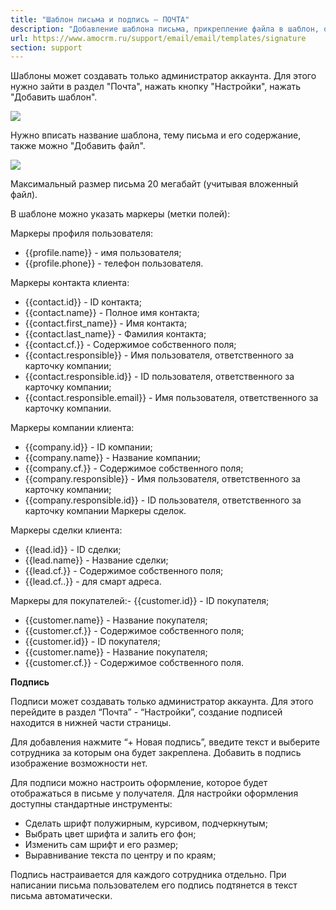```yaml
---
title: "Шаблон письма и подпись — ПОЧТА"
description: "Добавление шаблона письма, прикрепление файла в шаблон, ограничения шаблонов"
url: https://www.amocrm.ru/support/email/email/templates/signature
section: support
---
```


Шаблоны может создавать только администратор аккаунта. Для этого нужно зайти в раздел "Почта", нажать кнопку "Настройки", нажать "Добавить шаблон".

![](/uploads/2023/05/mail1.png)

Нужно вписать название шаблона, тему письма и его содержание, также можно "Добавить файл".

![](/uploads/2023/05/mail4.png)

Максимальный размер письма 20 мегабайт (учитывая вложенный файл).

В шаблоне можно указать маркеры (метки полей):

Маркеры профиля пользователя:

- {{profile.name}} - имя пользователя;
- {{profile.phone}} - телефон пользователя.
  

Маркеры контакта клиента:

- {{contact.id}} - ID контакта;
- {{contact.name}} - Полное имя контакта;
- {{contact.first\_name}} - Имя контакта;
- {{contact.last\_name}} - Фамилия контакта;
- {{contact.cf.}} - Содержимое собственного поля;
- {{contact.responsible}} - Имя пользователя, ответственного за карточку компании;
- {{contact.responsible.id}} - ID пользователя, ответственного за карточку компании;
- {{contact.responsible.email}} - Имя пользователя, ответственного за карточку компании.
  

Маркеры компании клиента:

- {{company.id}} - ID компании;
- {{company.name}} - Название компании;
- {{company.cf.}} - Содержимое собственного поля;
- {{company.responsible}} - Имя пользователя, ответственного за карточку компании;
- {{company.responsible.id}} - ID пользователя, ответственного за карточку компании Маркеры сделок.
  

Маркеры сделки клиента:

- {{lead.id}} - ID сделки;
- {{lead.name}} - Название сделки;
- {{lead.cf.}} - Содержимое собственного поля;
- {{lead.cf..}} - для смарт адреса.
  

Маркеры для покупателей:- {{customer.id}} - ID покупателя;
- {{customer.name}} - Название покупателя;
- {{customer.cf.}} - Содержимое собственного поля;
- {{customer.id}} - ID покупателя;
- {{customer.name}} - Название покупателя;
- {{customer.cf.}} - Содержимое собственного поля.
  

**Подпись**

Подписи может создавать только администратор аккаунта. Для этого перейдите в раздел “Почта” - “Настройки”, создание подписей находится в нижней части страницы.

Для добавления нажмите “+ Новая подпись”, введите текст и выберите сотрудника за которым она будет закреплена. Добавить в подпись изображение возможности нет.

Для подписи можно настроить оформление, которое будет отображаться в письме у получателя. Для настройки оформления доступны стандартные инструменты:

- Сделать шрифт полужирным, курсивом, подчеркнутым;
- Выбрать цвет шрифта и залить его фон;
- Изменить сам шрифт и его размер;
- Выравнивание текста по центру и по краям;

Подпись настраивается для каждого сотрудника отдельно. При написании письма пользователем его подпись подтянется в текст письма автоматически.